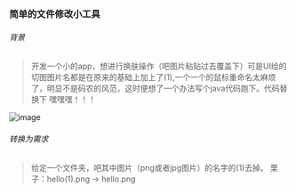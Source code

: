 ### 简单的文件修改小工具

###### 背景

>开发一个小的app，想进行换肤操作（吧图片粘贴过去覆盖下）可是UI给的切图图片名都是在原来的基础上加上了(1),一个一个的鼠标重命名太麻烦了，明显不是码农的风范，这时便想了一个办法写个java代码跑下。代码替换下 嘿嘿嘿！！！

 ![image](https://github.com/sunnnydaydev/CustmoViewPractise/raw/master/photo/test.png)
 
###### 转换为需求

> 给定一个文件夹，吧其中图片（png或者jpg图片）的名字的(1)去掉。
> 栗子：hello(1).png -> hello.png


